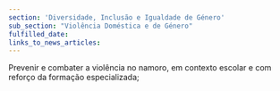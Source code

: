 ```yaml
---
section: 'Diversidade, Inclusão e Igualdade de Género'
sub_section: "Violência Doméstica e de Género"
fulfilled_date:
links_to_news_articles:
---
```


Prevenir e combater a violência no namoro, em contexto escolar e com reforço da formação especializada;